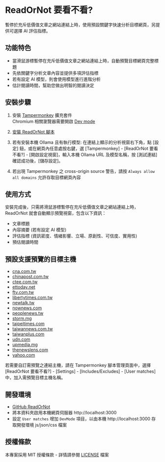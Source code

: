 # ReadOrNot 要看不看?

暫停於充斥低價值文章之網站連結上時，使用預設關鍵字快速分析目標網頁，另提供可選擇 AI 評估指標。

## 功能特色

- 當滑鼠游標暫停在充斥低價值文章之網站連結上時，自動預覽目標網頁完整標題
- 先依關鍵字分析文章內容並提供多項評估指標
- 若有設定 AI 模型，則會使用模型進行進階分析
- 估計閱讀時間，幫助您做出明智的閱讀決定

## 安裝步驟

1. 安裝 [Tampermonkey](https://www.tampermonkey.net/) 擴充套件<br>
   Chromium 相關瀏覽器需要開啟 [Dev mode](https://www.tampermonkey.net/faq.php#Q209)

2. [安裝 ReadOrNot 腳本](https://github.com/ChrisTorng/ReadOrNot/raw/refs/heads/main/ReadOrNot.user.js)

3. 若有安裝本機 Ollama 且有執行模型: 在連結上顯示的分析視窗右下角，點 [設定] 鈕，或在網頁內任意處按右鍵，選 [Tampermonkey] - [ReadOrNot 要看不看?] - [開啟設定視窗]，輸入本機 Ollama URL 及模型名稱，按 [測試連結] 確認成功後，[儲存設定]。

4. 若出現 Tampermonkey 之 cross-origin source 警告，請按 `Always allow all domains` 允許存取目標網頁內容

## 使用方式

安裝完成後，只需將滑鼠游標暫停在充斥低價值文章之網站連結上時，ReadOrNot 就會自動顯示預覽視窗，包含以下資訊：

- 文章標題
- 內容摘要 (若有設定 AI 模型)
- 評估指標 (資訊密度、情緒影響、立場、原創性、可信度、實用性)
- 預估閱讀時間

## 預設支援預覽的目標主機

- [cna.com.tw](https://cna.com.tw)
- [chinapost.com.tw](https://chinapost.com.tw)
- [ctee.com.tw](https://ctee.com.tw)
- [ettoday.net](https://ettoday.net)
- [ftv.com.tw](https://ftv.com.tw)
- [libertytimes.com.tw](https://libertytimes.com.tw)
- [newtalk.tw](https://newtalk.tw)
- [nownews.com](https://nownews.com)
- [peoplenews.tw](https://peoplenews.tw)
- [storm.mg](https://storm.mg)
- [taipeitimes.com](https://taipeitimes.com)
- [taiwannews.com.tw](https://taiwannews.com.tw)
- [taiwanplus.com](https://taiwanplus.com)
- [udn.com](https://udn.com)
- [upmedia.mg](https://upmedia.mg)
- [thenewslens.com](https://thenewslens.com)
- [yahoo.com](https://yahoo.com)

若需要自訂需預覽之連結主機，請在 Tampermonkey 腳本管理頁面中，選擇 [ReadOrNot 要看不看?] - [Settings] - [Includes/Excludes] - [User matches] 中，加入需預覽目標主機名稱。

## 開發環境

- [GitHub ReadOrNot](https://github.com/ChrisTorng/ReadOrNot)
- 將本資料夾啟用本機網頁伺服器 http://localhost:3000
- 設定 `User matches` 增加 `DevMode` 項目，以由本機 http://localhost:3000 存取開發環境 js/json/css 檔案

## 授權條款

本專案採用 MIT 授權條款 - 詳情請參閱 [LICENSE](LICENSE) 檔案
